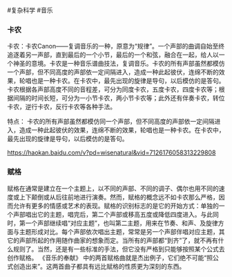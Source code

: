 #复杂科学  #音乐
### 卡农

卡农：卡农Canon——复调音乐的一种，原意为“规律”。一个声部的曲调自始至终追逐着另一声部，直到最后的一个小节，最后的一个和弦，融合在一起，给人以一个神圣的意境。卡农是一种音乐谱曲技法，复调音乐。卡农的所有声部虽然都模仿一个声部，但不同高度的声部依一定间隔进入，造成一种此起彼伏，连绵不断的效果，轮唱也是一种卡农。在卡农中，最先出现的旋律是导句，以后模仿的是答句。卡农根据各声部高度不同的音程差，可分为同度卡农，五度卡农，四度卡农等；根据间隔的时间长短，可分为一小节卡农，两小节卡农等；此外还有伴奏卡农，转位卡农，逆行卡农，反行卡农等各种手法。

特点： 卡农的所有声部虽然都模仿同一个声部，但不同高度的声部依一定间隔进入，造成一种此起彼伏的效果，连绵不断的效果，轮唱也是一种卡农。在卡农中，最先出现的旋律是导句，以后模仿的是答句。

https://haokan.baidu.com/v?pd=wisenatural&vid=7126176058313229808

### 赋格

赋格在通常是建立在一个主题上，以不同的声部、不同的调子、偶尔也用不同的速度或上下颠倒或从后往前地进行演奏。然而，赋格的概念远不如卡农那么严格，因而允许有更多的情感或艺术的表现。赋格的识别标志的是它的开始方式：单独的一个声部唱出它的主题，唱完后，第二个声部或移高五度或降低四度进入。与此同时，第一个声部继续唱“对应主题”，也叫第二主题，用来在节奏、和声、及旋律方面与主题形成对比。每个声部依次唱出主题，常常是另一个声部伴唱对应主题，其它的声部所起的作用随作曲家的想象而定。当所有的声部都“到齐”了，就不再有什么规则了。当然，还是有一些标准的手法，但它没有严格到只能够按照某个公式去创作赋格。 《音乐的奉献》 中的两首赋格曲就是杰出例子，它们绝不可能“照公式创造出来”。这两首曲子都具有远比赋格的性质更为深刻的东西。
